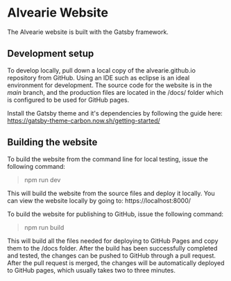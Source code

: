 # Alvearie Website

The Alvearie website is built with the Gatsby framework.

## Development setup

To develop locally, pull down a local copy of the alvearie.github.io repository from GitHub.  Using an IDE such as eclipse
is an ideal environment for development.  The source code for the website is in the *main* branch, and the production files 
are located in the /docs/ folder which is configured to be used for GitHub pages.

Install the Gatsby theme and it's dependencies by following the guide here: https://gatsby-theme-carbon.now.sh/getting-started/

## Building the website

To build the website from the command line for local testing, issue the following command:

> npm run dev

This will build the website from the source files and deploy it locally.  You can view the website locally by going 
to: https://localhost:8000/

To build the website for publishing to GitHub, issue the following command:

> npm run build

This will build all the files needed for deploying to GitHub Pages and copy them to the /docs folder.  After the build has 
been successfully completed and tested, the changes can be pushed to GitHub through a pull request.  After the pull request is merged, the
changes will be automatically deployed to GitHub pages, which usually takes two to three minutes.


